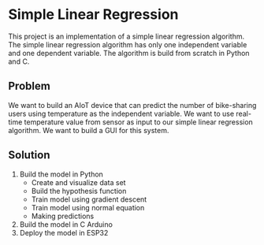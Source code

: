 # Simple Linear Regression

This project is an implementation of a simple linear regression algorithm. The simple linear regression algorithm has only one independent variable and one dependent variable. The algorithm is build from scratch in Python and C.

## Problem

We want to build an AIoT device that can predict the number of bike-sharing users using temperature as the independent variable. We want to use real-time temperature value from sensor as input to our simple linear regression algorithm. We want to build a GUI for this system.

## Solution

1. Build the model in Python
   - Create and visualize data set
   - Build the hypothesis function
   - Train model using gradient descent
   - Train model using normal equation
   - Making predictions
2. Build the model in C Arduino
3. Deploy the model in ESP32

